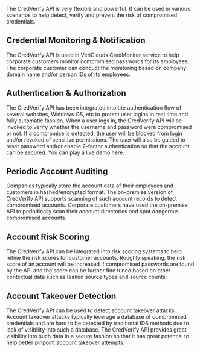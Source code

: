 The CredVerify API is very flexible and powerful. It can be used in various scenarios to help detect, verify and prevent the risk of compromised credentials.

<a id='1'></a>
## Credential Monitoring & Notification
The CredVerify API is used in VeriClouds CredMonitor service to help corporate customers monitor compromised passwords for its employees. The corporate customer can conduct the monitoring based on company domain name and/or person IDs of its employees.
<a id='2'></a>
## Authentication & Authorization
The CredVerify API has been integrated into the authentication flow of several websites, Windows OS, etc to protect user logins in real time and fully automatic fashion. When a user logs in, the CredVerify API will be invoked to verify whether the username and password were compromised or not. If a compromise is detected, the user will be blocked from login and/or revoked of sensitive permissions. The user will also be guided to reset password and/or enable 2-factor authentication so that the account can be secured. You can play a live demo here.
<a id='3'></a>
## Periodic Account Auditing
Companies typically store the account data of their employees and customers in hashed/encrypted format. The on-premise version of CredVerify API supports scanning of such account records to detect compromised accounts. Corporate customers have used the on-premise API to periodically scan their account directories and spot dangerous compromised accounts. 
<a id='4'></a>
## Account Risk Scoring
The CredVerify API can be integrated into risk scoring systems to help refine the risk scores for customer accounts. Roughly speaking, the risk score of an account will be increased if compromised passwords are found by the API and the score can be further fine tuned based on other contextual data such as leaked source types and source counts.
<a id='5'></a>
## Account Takeover Detection
The CredVerify API can be used to detect account takeover attacks. Account takeover attacks typically leverage a database of compromised credentials and are hard to be detected by traditional IDS methods due to lack of visibility into such a database. The CredVerify API provides great visibility into such data in a secure fashion so that it has great potential to help better pinpoint account takeover attempts.  

<br />
<br />
<br />
<br />
<br />
<br />
<br />
<br />
<br />
<br />
<br />
<br />
<br />
<br />
<br />
<br />
<br />
<br />
<br />
<br />
<br />
<br />
<br />
<br />
<br />
<br />
<br />
<br />
<br />
<br />
<br />
<br />
<br />
<br />
<br />
<br />
<br />
<br />
<br />
<br />
<br />
<br />
<br />
<br />
<br />
<br />
<br />
<br />
<br />

